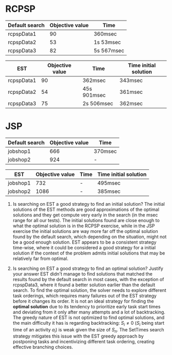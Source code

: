 # RCPSP

| Default search | Objective value | Time       |
| -------------- | --------------- | ---------- |
| rcpspData1     | 90              | 360msec    |
| rcpspData2     | 53              | 1s 53msec  |
| rcpspData3     | 82              | 5s 567msec |

| EST        | Objective value | Time        | Time initial solution |
| ---------- | --------------- | ----------- | --------------------- |
| rcpspData1 | 90              | 362msec     | 343msec               |
| rcpspData2 | 54              | 45s 901msec | 361msec               |
| rcpspData3 | 75              | 2s 506msec  | 362msec               |


# JSP

| Default search | Objective value | Time    |
| -------------- | --------------- | ------- |
| jobshop1       | 666             | 370msec |
| jobshop2       | 924             | -       |

| EST      | Objective value | Time | Time initial solution |
| -------- | --------------- | ---- | --------------------- |
| jobshop1 | 732             | -    | 495msec               |
| jobshop2 | 1086            | -    | 385msec               |


1. Is searching on EST a good strategy to find an initial solution?
	The initial solutions of the EST methods are good approximations of the optimal solutions and they get compute very early in the search (in the msec range for all our tests). The initial solutions found are close enough to what the optimal solution is in the RCPSP exercise, while in the JSP exercise the initial solutions are way more far off the optimal solution found by the default search, which depending on the situation, might not be a good enough solution.
	EST appears to be a consistent strategy time-wise, where it could be considered a good strategy for a initial solution if the context of the problem admits initial solutions that may be relatively far from optimal.
	
2. Is searching on EST a good strategy to find an optimal solution? Justify your answer
	EST didn't manage to find solutions that matched the results found by the default search in most cases, with the exception of rcpspData3, where it found a better solution earlier than the default search.
	To find the optimal solution, the solver needs to explore different task orderings, which requires many failures out of the EST strategy before it changes its order.
	It is not an ideal strategy for finding the **optimal solution** due to its tendency to prioritize early task start times and deviating from it only after many attempts and a lot of backtracking. The greedy nature of EST is not optimized to find optimal solutions, and the main difficulty it has is regarding backtracking: $S_{i}\ne 0$ ($S_{i}$ being start time of an activity $a_{i}$) is weak given the size of $S_{n}$.
	The SetTimes search strategy mitigates this issue with the EST greedy approach by postponing tasks and incentivizing different task ordering, creating effective branching choices.
	
	